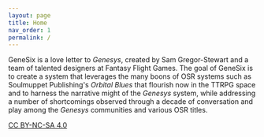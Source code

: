 ```yaml
---
layout: page
title: Home
nav_order: 1
permalink: /
---
```


GeneSix is a love letter to _Genesys_, created by Sam Gregor-Stewart and a team of talented designers at Fantasy Flight Games.  The goal of GeneSix is to create a system that leverages the many boons of OSR systems such as Soulmuppet Publishing's _Orbital Blues_ that flourish now in the TTRPG space and to harness the narrative might of the _Genesys_ system, while addressing a number of shortcomings observed through a decade of conversation and play among the _Genesys_ communities and various OSR titles.

[CC BY-NC-SA 4.0](https://creativecommons.org/licenses/by-nc-sa/4.0/)
